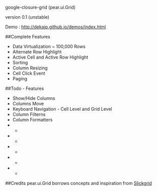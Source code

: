 google-closure-grid (pear.ui.Grid)

version 0.1 (unstable)

Demo : http://dekajp.github.io/demos/index.html


##Complete Features

* Data Virtualization ~ 100,000 Rows
* Alternate Row Highlight
* Active Cell and Active Row Highlight
* Sorting
* Column Resizing
* Cell Click Event
* Paging



##Todo - Features

* Show/Hide Columns
* Columns Move
* Keyboard Navigation - Cell Level and Grid Level
* Column Filterns
* Column Formatters
* -
* -
* -
* -
* -

##Credits 
pear.ui.Grid borrows concepts and inspiration from [Slickgrid](https://github.com/mleibman/SlickGrid)